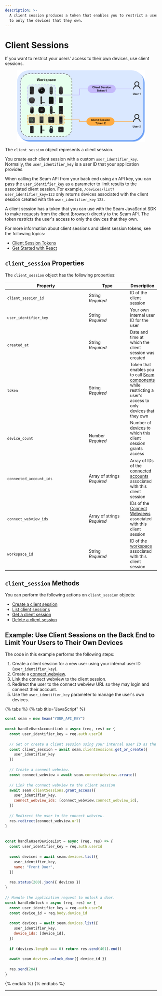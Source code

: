 ```yaml
---
description: >-
  A client session produces a token that enables you to restrict a user's access
  to only the devices that they own.
---
```


# Client Sessions

If you want to restrict your users' access to their own devices, use client sessions.

<figure><img src="../../.gitbook/assets/client-session-diagram.png" alt="Use client session tokens to restrict users&#x27; access to only the devices that they own."><figcaption></figcaption></figure>

The `client_session` object represents a client session.

You create each client session with a custom `user_identifier_key`.
Normally, the `user_identifier_key` is a user ID that your application provides.

When calling the Seam API from your back end using an API key,
you can pass the `user_identifier_key` as a parameter to limit results to the associated client session.
For example, `/devices/list?user_identifier_key=123` only returns devices associated with the client session created with the `user_identifier_key` `123`.

A client session has a token that you can use with the Seam JavaScript SDK to make requests
from the client (browser) directly to the Seam API.
The token restricts the user's access to only the devices that they own.

For more information about client sessions and client session tokens, see the following topics:

* [Client Session Tokens](../../core-concepts/workspaces/client-session-tokens.md)
* [Get Started with React](../../seam-components/overview/get-started-with-react-components-and-client-session-tokens.md)

## `client_session` Properties

The `client_session` object has the following properties:

<table><thead><tr><th width="272">Property</th><th width="132">Type</th><th>Description</th></tr></thead><tbody><tr><td><code>client_session_id</code></td><td>String<br><em>Required</em></td><td>ID of the client session</td></tr><tr><td><code>user_identifier_key</code></td><td>String<br><em>Required</em></td><td>Your own internal user ID for the user</td></tr><tr><td><code>created_at</code></td><td>String<br><em>Required</em></td><td>Date and time at which the client session was created</td></tr><tr><td><code>token</code></td><td>String<br><em>Required</em></td><td>Token that enables you to call <a href="broken-reference">Seam components</a> while restricting a user's access to only devices that they own</td></tr><tr><td><code>device_count</code></td><td>Number<br><em>Required</em></td><td>Number of <a href="../../core-concepts/devices.md">devices</a> to which this client session grants access</td></tr><tr><td><code>connected_account_ids</code></td><td>Array of strings<br><em>Required</em></td><td>Array of IDs of the <a href="../connected-accounts/">connected accounts</a> associated with this client session</td></tr><tr><td><code>connect_webview_ids</code></td><td>Array of strings<br><em>Required</em></td><td>IDs of the <a href="../../core-concepts/connect-webviews/">Connect Webviews</a> associated with this client session</td></tr><tr><td><code>workspace_id</code></td><td>String<br><em>Required</em></td><td>ID of the <a href="../../core-concepts/workspaces/">workspace</a> associated with this client session</td></tr></tbody></table>

## `client_session` Methods

You can perform the following actions on `client_session` objects:

* [Create a client session](create-a-client-session.md)
* [List client sessions](list-client-sessions.md)
* [Get a client session](get-a-client-session.md)
* [Delete a client session](delete-a-client-session.md)


## Example: Use Client Sessions on the Back End to Limit Your Users to Their Own Devices

The code in this example performs the following steps:

1. Create a client session for a new user using your internal user ID (`user_identifier_key`).
2. Create a [connect webview](../../core-concepts/connect-webviews).
3. Link the connect webview to the client session.
4. Redirect the user to the connect webview URL so they may login and connect their account.
5. Use the `user_identifier_key` parameter to manage the user's own devices.

{% tabs %}
{% tab title="JavaScript" %}

```javascript
const seam = new Seam("YOUR_API_KEY")

const handleUserAccountLink = async (req, res) => {
  const user_identifier_key = req.auth.userId
  
  // Get or create a client session using your internal user ID as the user_identifier_key.
  const client_session = await seam.clientSessions.get_or_create({
    user_identifier_key
  })
  
  // Create a connect webview.
  const connect_webview = await seam.connectWebviews.create()
  
  // Link the connect webview to the client session
  await seam.clientSessions.grant_access({
    user_identifier_key,
    connect_webview_ids: [connect_webview.connect_webview_id],
  })
  
  // Redirect the user to the connect webview.
  res.redirect(connect_webview.url)
}


const handleUserDeviceList = async (req, res) => {
  const user_identifier_key = req.auth.userId

  const devices = await seam.devices.list({
    user_identifier_key,
    name: "Front Door",
  })
  
  res.status(200).json({ devices })
}

// Handle the application request to unlock a door.
const handleUnlock = async (req, res) => {
  const user_identifier_key = req.auth.userId
  const device_id = req.body.device_id
  
  const devices = await seam.devices.list({
    user_identifier_key,
    device_ids: [device_id],
  })
  
  if (devices.length === 0) return res.send(401).end()
  
  await seam.devices.unlock_door({ device_id })
  
  res.send(204)
}
```
{% endtab %}
{% endtabs %}

***
